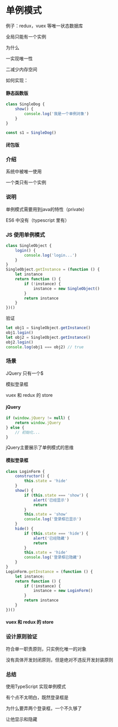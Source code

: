 # 单例模式




例子：redux，vuex 等唯一状态数据库

全局只能有一个实例

为什么

一实现唯一性

二减少内存空间

如何实现：

#### 静态函数版

```javascript
class SingleDog {
    show() {
        console.log('我是一个单例对象')
    }
}

const s1 = SingleDog()
```



#### 闭包版

### 介绍

系统中被唯一使用

一个类只有一个实例



### 说明

单例模式需要用到java的特性（private）

ES6 中没有（typescript 里有）



### JS 使用单例模式

```javascript
class SingleObject {
    login() {
        console.log('login...')
    }
}
SingleObject.getInstance = (function () {
    let instance
    return function () {
        if (!instance) {
            instance = new SingleObject()
        }
        return instance
    }
})()
```

验证

```javascript
let obj1 = SingleObject.getInstance()
obj1.login()
let obj2 = SingleObject.getInstance()
obj2.login()
console.log(obj1 === obj2) // true
```



### 场景

JQuery 只有一个$

模拟登录框

vuex 和 redux 的 store



#### jQuery

```javascript
if (window.jQuery != null) {
    return window.jQuery
} else {
    // 初始化...
}
```

jQuery主要展示了单例模式的思维

#### 模拟登录框

```javascript
class LoginForm {
    constructor() {
        this.state = 'hide'
    }
    show() {
        if (this.state === 'show') {
            alert('已经显示')
            return
        }
        this.state = 'show'
        console.log('登录框已显示')
    }
    hide() {
        if (this.state === 'hide') {
            alert('已经隐藏')
            return
        }
        this.state = 'hide'
        console.log('登录框已隐藏')
    }
}
LoginForm.getInstance = (function () {
    let instance;
    return function () {
        if (!instance) {
            instance = new LoginForm()
        }
        return instance
    }
})()
```

#### vuex 和 redux 的 store



### 设计原则验证

符合单一职责原则，只实例化唯一的对象

没有具体开发封闭原则，但是绝对不违反开发封装原则



### 总结



使用TypeScript 实现单例模式



有个点不太明白，既然登录框是

为什么要弄两个登录框，一个不久够了

让他显示和隐藏